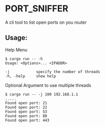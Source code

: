 # PORT_SNIFFER
A cli tool to list open ports on you router

## Usage:
Help Menu
```
$ cargo run -- -h
Usage: <Options>... <IPADDR>

-j            specify the number of threads
-h, -help     show help
```
Optional Argument to use multiple threads
```
$ cargo run -- -j 100 192.168.1.1
.....
Found open port: 21
Found open port: 22
Found open port: 53
Found open port: 80
Found open port: 443
```
